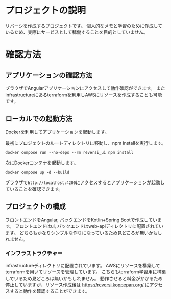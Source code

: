 # プロジェクトの説明
リバーシを作成するプロジェクトです。
個人的なメモと学習のために作成しているため、実際にサービスとして稼働することを目的としていません。

# 確認方法

## アプリケーションの確認方法

ブラウザでAngularアプリケーションにアクセスして動作確認ができます。
またinfrastructureにあるterraformを利用しAWSにリソースを作成することも可能です。

## ローカルでの起動方法
Dockerを利用してアプリケーションを起動します。

最初にプロジェクトのルートディレクトリに移動し、npm installを実行します。
```shell
docker compose run --no-deps --rm reversi_ui npm install
```

次にDockerコンテナを起動します。
```shell
docker compose up -d --build
```

ブラウザで`http://localhost:4200`にアクセスするとアプリケーションが起動していることを確認できます。

## プロジェクトの構成

フロントエンドをAngular, バックエンドをKotlin+Spring Bootで作成しています。
フロントエンドはui, バックエンドはweb-apiディレクトリに配置されています。
どちらもかなりシンプルな作りになっているため見どころが無いかもしれません。

### インフラストラクチャー

infrastructureディレクトリに配置されています。
AWSにリソースを構築してterraformを用いてリソースを管理しています。
こちらもterraform学習用に構築しているため見どころは無いかもしれません。
動作させると料金がかかるため停止していますが、リソース作成後は https://reversi.koppepan.org/ にアクセスすると動作を確認することができます。